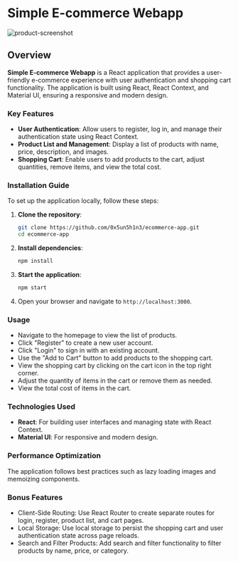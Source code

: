 # Simple E-commerce Webapp

![product-screenshot]

## Overview

**Simple E-commerce Webapp** is a React application that provides a user-friendly e-commerce experience with user authentication and shopping cart functionality. The application is built using React, React Context, and Material UI, ensuring a responsive and modern design.

### Key Features

- **User Authentication**: Allow users to register, log in, and manage their authentication state using React Context.
- **Product List and Management**: Display a list of products with name, price, description, and images.
- **Shopping Cart**: Enable users to add products to the cart, adjust quantities, remove items, and view the total cost.

### Installation Guide

To set up the application locally, follow these steps:

1. **Clone the repository**:

   ```bash
   git clone https://github.com/0x5un5h1n3/ecommerce-app.git
   cd ecommerce-app
   ```

2. **Install dependencies**:

   ```bash
   npm install
   ```

3. **Start the application**:

   ```bash
   npm start
   ```

4. Open your browser and navigate to `http://localhost:3000`.

### Usage

- Navigate to the homepage to view the list of products.
- Click "Register" to create a new user account.
- Click "Login" to sign in with an existing account.
- Use the "Add to Cart" button to add products to the shopping cart.
- View the shopping cart by clicking on the cart icon in the top right corner.
- Adjust the quantity of items in the cart or remove them as needed.
- View the total cost of items in the cart.

### Technologies Used

- **React**: For building user interfaces and managing state with React Context.
- **Material UI**: For responsive and modern design.

### Performance Optimization

The application follows best practices such as lazy loading images and memoizing components.

### Bonus Features

- Client-Side Routing: Use React Router to create separate routes for login, register, product list, and cart pages.
- Local Storage: Use local storage to persist the shopping cart and user authentication state across page reloads.
- Search and Filter Products: Add search and filter functionality to filter products by name, price, or category.

[product-screenshot]: images/screenshot.png
